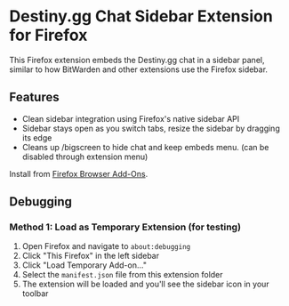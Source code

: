 # Destiny.gg Chat Sidebar Extension for Firefox

This Firefox extension embeds the Destiny.gg chat in a sidebar panel, similar to how BitWarden and other extensions use the Firefox sidebar.

## Features

- Clean sidebar integration using Firefox's native sidebar API
- Sidebar stays open as you switch tabs, resize the sidebar by dragging its edge
- Cleans up /bigscreen to hide chat and keep embeds menu. (can be disabled through extension menu)

Install from [Firefox Browser Add-Ons](https://addons.mozilla.org/en-US/firefox/addon/destiny-chat-sidebar/).

## Debugging

### Method 1: Load as Temporary Extension (for testing)

1. Open Firefox and navigate to `about:debugging`
2. Click "This Firefox" in the left sidebar
3. Click "Load Temporary Add-on..."
4. Select the `manifest.json` file from this extension folder
5. The extension will be loaded and you'll see the sidebar icon in your toolbar

